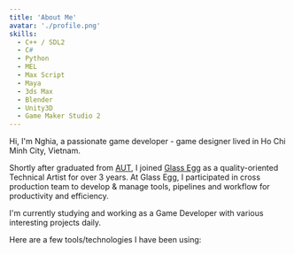 ```yaml
---
title: 'About Me'
avatar: './profile.png'
skills:
  - C++ / SDL2
  - C#
  - Python
  - MEL
  - Max Script
  - Maya 
  - 3ds Max
  - Blender
  - Unity3D
  - Game Maker Studio 2
---
```


Hi, I'm Nghia, a passionate game developer - game designer lived in Ho Chi Minh City, Vietnam.

Shortly after graduated from [AUT](https://www.aut.ac.nz/), I joined [Glass Egg](https://www.glassegg.com/2d-3d-art-outsourcing-studio/) as a quality-oriented Technical Artist for over 3 years. At Glass Egg, I participated in cross production team to develop & manage tools, pipelines and workflow for productivity and efficiency.

I'm currently studying and working as a Game Developer with various interesting projects daily.

Here are a few tools/technologies I have been using: